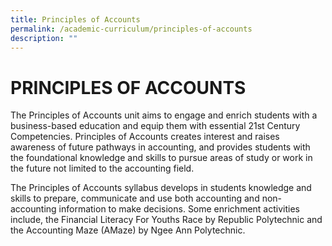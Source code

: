 ```yaml
---
title: Principles of Accounts
permalink: /academic-curriculum/principles-of-accounts
description: ""
---
```

PRINCIPLES OF ACCOUNTS
======================
 
The Principles of Accounts unit aims to engage and enrich students with a business-based education and equip them with essential 21st Century Competencies. Principles of Accounts creates interest and raises awareness of future pathways in accounting, and provides students with the foundational knowledge and skills to pursue areas of study or work in the future not limited to the accounting field.

The Principles of Accounts syllabus develops in students knowledge and skills to prepare, communicate and use both accounting and non-accounting information to make decisions. Some enrichment activities include, the Financial Literacy For Youths Race by Republic Polytechnic and the Accounting Maze (AMaze) by Ngee Ann Polytechnic.